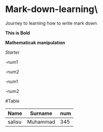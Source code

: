 # Mark-down-learning\

Journey to learning how to write mark down

**This is Bold**

__Mathematicak manipulation__

*Starter*


-num1

-num2

 -num1

 -num2

 #Table
 
| Name    | Surname | num | 
|---------|---------|-----|
|salisu   |  Muhammad|  345|

